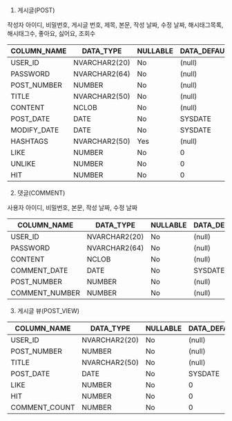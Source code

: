 1. 게시글(POST)

작성자 아이디, 비밀번호, 게시글 번호, 제목, 본문, 작성 날짜, 수정 날짜, 해시태그목록, 해시태그수, 좋아요, 싫어요, 조회수

COLUMN_NAME | DATA_TYPE | NULLABLE | DATA_DEFAULT
-- | -- | -- | --
USER_ID | NVARCHAR2(20) | No | (null)
PASSWORD | NVARCHAR2(64) | No | (null)
POST_NUMBER | NUMBER | No | (null) 
TITLE | NVARCHAR2(50) | No | (null)
CONTENT | NCLOB | No | (null)
POST_DATE | DATE | No | SYSDATE
MODIFY_DATE | DATE | No | SYSDATE
HASHTAGS | NVARCHAR2(50) | Yes | (null)
LIKE | NUMBER | No | 0
UNLIKE | NUMBER | No | 0
HIT | NUMBER | No | 0


2. 댓글(COMMENT)

사용자 아이디, 비밀번호, 본문, 작성 날짜, 수정 날짜

COLUMN_NAME | DATA_TYPE | NULLABLE | DATA_DEFAULT
-- | -- | -- | --
USER_ID | NVARCHAR2(20) | No | (null)
PASSWORD | NVARCHAR2(64) | No | (null)
CONTENT | NCLOB | No | (null)
COMMENT_DATE | DATE | No | SYSDATE
POST_NUMBER | NUMBER | No | (null)
COMMENT_NUMBER | NUMBER | No | (null)

3. 게시글 뷰(POST_VIEW)

COLUMN_NAME | DATA_TYPE | NULLABLE | DATA_DEFAULT
-- | -- | -- | --
USER_ID | NVARCHAR2(20) | No | (null)
POST_NUMBER | NUMBER | No | (null) 
TITLE | NVARCHAR2(50) | No | (null)
POST_DATE | DATE | No | SYSDATE
LIKE | NUMBER | No | 0
HIT | NUMBER | No | 0
COMMENT_COUNT | NUMBER | No | 0
